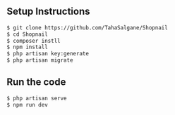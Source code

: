 ## Setup Instructions
```bash
$ git clone https://github.com/TahaSalgane/Shopnail
$ cd Shopnail
$ composer instll
$ npm install
$ php artisan key:generate
$ php artisan migrate
```
## Run the code
```bash
$ php artisan serve
$ npm run dev
```